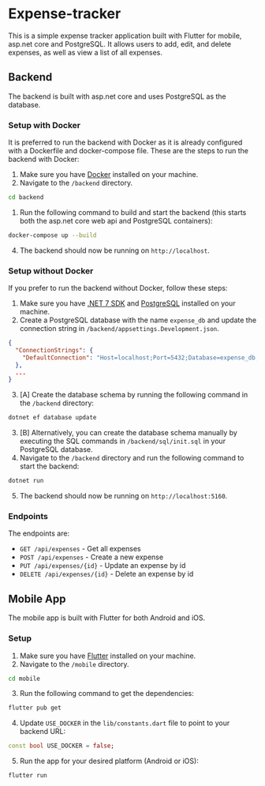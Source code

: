 # Expense-tracker

This is a simple expense tracker application built with Flutter for mobile, asp.net core and PostgreSQL. It allows users to add, edit, and delete expenses, as well as view a list of all expenses.

## Backend

The backend is built with asp.net core and uses PostgreSQL as the database.

### Setup with Docker

It is preferred to run the backend with Docker as it is already configured with a Dockerfile and docker-compose file. These are the steps to run the backend with Docker:

1. Make sure you have [Docker](https://www.docker.com/) installed on your machine.
2. Navigate to the `/backend` directory.

```bash
cd backend
```

1. Run the following command to build and start the backend (this starts both the asp.net core web api and PostgreSQL containers):

```bash
docker-compose up --build
```

4. The backend should now be running on `http://localhost`.

### Setup without Docker

If you prefer to run the backend without Docker, follow these steps:

1. Make sure you have [.NET 7 SDK](https://dotnet.microsoft.com/en-us/download/dotnet/7.0) and [PostgreSQL](https://www.postgresql.org/download/) installed on your machine.
2. Create a PostgreSQL database with the name `expense_db` and update the connection string in `/backend/appsettings.Development.json`.

```json
{
  "ConnectionStrings": {
    "DefaultConnection": "Host=localhost;Port=5432;Database=expense_db;Username=(your_username);Password=(your_password)"
  },
  ...
}
```

3. [A] Create the database schema by running the following command in the `/backend` directory:

```bash
dotnet ef database update
```

3. [B] Alternatively, you can create the database schema manually by executing the SQL commands in `/backend/sql/init.sql` in your PostgreSQL database.
4. Navigate to the `/backend` directory and run the following command to start the backend:

```bash
dotnet run
```

5. The backend should now be running on `http://localhost:5160`.

### Endpoints

The endpoints are:

- `GET /api/expenses` - Get all expenses
- `POST /api/expenses` - Create a new expense
- `PUT /api/expenses/{id}` - Update an expense by id
- `DELETE /api/expenses/{id}` - Delete an expense by id

## Mobile App

The mobile app is built with Flutter for both Android and iOS.

### Setup

1. Make sure you have [Flutter](https://flutter.dev/docs/get-started/install) installed on your machine.
2. Navigate to the `/mobile` directory.

```bash
cd mobile
```

3. Run the following command to get the dependencies:

```bash
flutter pub get
```

4. Update `USE_DOCKER` in the `lib/constants.dart` file to point to your backend URL:

```dart
const bool USE_DOCKER = false;
```

5. Run the app for your desired platform (Android or iOS):

```bash
flutter run
```
